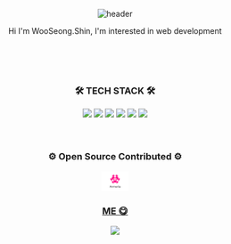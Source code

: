 <div align="center">
  
  ![header](https://capsule-render.vercel.app/api?type=waving&color=auto&height=300&section=header&text=Welcome%20to%20my%20github&fontSize=50)
  
  Hi I'm WooSeong.Shin, I'm interested in web development
  
  <br>
  <br>
  <br>
  
  ### 🛠 TECH STACK 🛠
  <img src="https://img.shields.io/badge/Java-007396?style=flat&logo=java&logoColor=white">
  <img src="https://img.shields.io/badge/Spring-6DB33F?style=flat&logo=Spring&logoColor=white">
  <img src="https://img.shields.io/badge/mysql-4479A1?style=flat&logo=mysql&logoColor=white">

  <img src="https://img.shields.io/badge/Javascript-F7DF1E?style=flat&logo=javascript&logoColor=white"/>
  <img src="https://img.shields.io/badge/Typescript-3178C6?style=flat&logo=typescript&logoColor=white"/>
  <img src="https://img.shields.io/badge/react-61DAFB?style=flat&logo=react&logoColor=white">
  
  <br>
  <br>
  <br>
  
  ### ⚙ Open Source Contributed ⚙
  
 <a href="https://github.com/line/armeria" target="_blank"><img src="https://github.com/line/armeria/raw/master/site/src/design/armeria_icon_and_text_vert.svg" width=10%> 
  
  
  ### ME 😋
  
  <a href="https://velog.io/@tlsdntjd95" target="_blank"><img src="https://img.shields.io/badge/Velog-20c997?style=flat-square&logo=Vimeo&logoColor=white"/></a>
</div> 
  
  <a href="dominance5995@gmail.com" target="_blank"></a>
